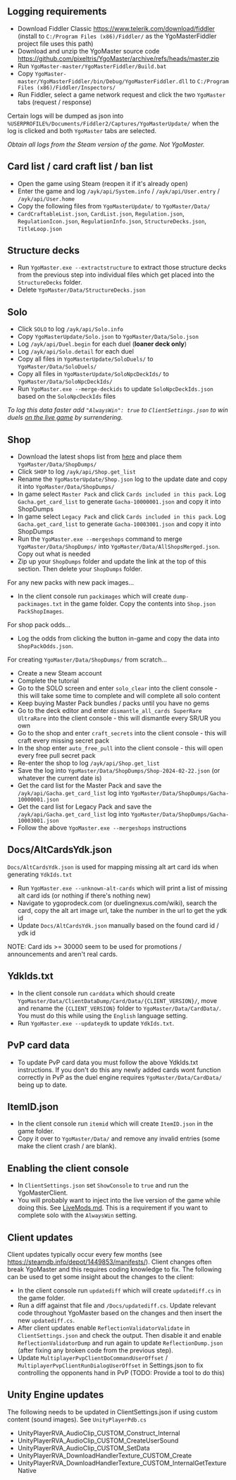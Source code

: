 ## Logging requirements

- Download Fiddler Classic https://www.telerik.com/download/fiddler (install to `C:/Program Files (x86)/Fiddler/` as the YgoMasterFiddler project file uses this path)
- Download and unzip the YgoMaster source code https://github.com/pixeltris/YgoMaster/archive/refs/heads/master.zip
- Run `YgoMaster-master/YgoMasterFiddler/Build.bat`
- Copy `YgoMaster-master/YgoMasterFiddler/bin/Debug/YgoMasterFiddler.dll` to `C:/Program Files (x86)/Fiddler/Inspectors/`
- Run Fiddler, select a game network request and click the two `YgoMaster` tabs (request / response)

Certain logs will be dumped as json into `%USERPROFILE%/Documents/Fiddler2/Captures/YgoMasterUpdate/` when the log is clicked and both `YgoMaster` tabs are selected.

*Obtain all logs from the Steam version of the game. Not YgoMaster.*

## Card list / card craft list / ban list

- Open the game using Steam (reopen it if it's already open)
- Enter the game and log `/ayk/api/System.info` / `/ayk/api/User.entry` / `/ayk/api/User.home`
- Copy the following files from `YgoMasterUpdate/` to `YgoMaster/Data/`
- `CardCraftableList.json`, `CardList.json`, `Regulation.json`, `RegulationIcon.json`, `RegulationInfo.json`, `StructureDecks.json`, `TitleLoop.json`

## Structure decks

- Run `YgoMaster.exe --extractstructure` to extract those structure decks from the previous step into individual files which get placed into the `StructureDecks` folder.
- Delete `YgoMaster/Data/StructureDecks.json`

## Solo

- Click `SOLO` to log `/ayk/api/Solo.info`
- Copy `YgoMasterUpdate/Solo.json` to `YgoMaster/Data/Solo.json`
- Log `/ayk/api/Duel.begin` for each duel (**loaner deck only**)
- Log `/ayk/api/Solo.detail` for each duel
- Copy all files in `YgoMasterUpdate/SoloDuels/` to `YgoMaster/Data/SoloDuels/`
- Copy all files in `YgoMasterUpdate/SoloNpcDeckIds/` to `YgoMaster/Data/SoloNpcDeckIds/`
- Run `YgoMaster.exe --merge-deckids` to update `SoloNpcDeckIds.json` based on the `SoloNpcDeckIds` files

*To log this data faster add `"AlwaysWin": true` to `ClientSettings.json` to win duels [on the live game](LiveMods.md) by surrendering.*

## Shop

- Download the latest shops list from [here](https://github.com/pixeltris/YgoMaster/issues/129) and place them `YgoMaster/Data/ShopDumps/`
- Click `SHOP` to log `/ayk/api/Shop.get_list`
- Rename the `YgoMasterUpdate/Shop.json` log to the update date and copy it into `YgoMaster/Data/ShopDumps/`
- In game select `Master Pack` and click `Cards included in this pack`. Log `Gacha.get_card_list` to generate `Gacha-10000001.json` and copy it into ShopDumps
- In game select `Legacy Pack` and click `Cards included in this pack`. Log `Gacha.get_card_list` to generate `Gacha-10003001.json` and copy it into ShopDumps
- Run the `YgoMaster.exe --mergeshops` command to merge `YgoMaster/Data/ShopDumps/` into `YgoMaster/Data/AllShopsMerged.json`. Copy out what is needed
- Zip up your `ShopDumps` folder and update the link at the top of this section. Then delete your `ShopDumps` folder.

For any new packs with new pack images...

- In the client console run `packimages` which will create `dump-packimages.txt` in the game folder. Copy the contents into `Shop.json` `PackShopImages`.

For shop pack odds...

- Log the odds from clicking the button in-game and copy the data into `ShopPackOdds.json`.

For creating `YgoMaster/Data/ShopDumps/` from scratch...

- Create a new Steam account
- Complete the tutorial
- Go to the SOLO screen and enter `solo_clear` into the client console - this will take some time to complete and will complete all solo content
- Keep buying Master Pack bundles / packs until you have no gems
- Go to the deck editor and enter `dismantle_all_cards SuperRare UltraRare` into the client console - this will dismantle every SR/UR you own
- Go to the shop and enter `craft_secrets` into the client console - this will craft every missing secret pack
- In the shop enter `auto_free_pull` into the client console - this will open every free pull secret pack
- Re-enter the shop to log `/ayk/api/Shop.get_list`
- Save the log into `YgoMaster/Data/ShopDumps/Shop-2024-02-22.json` (or whatever the current date is)
- Get the card list for the Master Pack and save the `/ayk/api/Gacha.get_card_list` log into `YgoMaster/Data/ShopDumps/Gacha-10000001.json`
- Get the card list for Legacy Pack and save the `/ayk/api/Gacha.get_card_list` log into `YgoMaster/Data/ShopDumps/Gacha-10003001.json`
- Follow the above `YgoMaster.exe --mergeshops` instructions

## Docs/AltCardsYdk.json

`Docs/AltCardsYdk.json` is used for mapping missing alt art card ids when generating `YdkIds.txt`

- Run `YgoMaster.exe --unknown-alt-cards` which will print a list of missing alt card ids (or nothing if there's nothing new)
- Navigate to ygoprodeck.com (or duelingnexus.com/wiki), search the card, copy the alt art image url, take the number in the url to get the ydk id
- Update `Docs/AltCardsYdk.json` manually based on the found card id / ydk id

NOTE: Card ids >= 30000 seem to be used for promotions / announcements and aren't real cards.

## YdkIds.txt

- In the client console run `carddata` which should create `YgoMaster/Data/ClientDataDump/Card/Data/{CLIENT_VERSION}/`, move and rename the `{CLIENT_VERSION}` folder to `YgoMaster/Data/CardData/`. You must do this while using the `English` language setting.
- Run `YgoMaster.exe --updateydk` to update `YdkIds.txt`.

## PvP card data

- To update PvP card data you must follow the above YdkIds.txt instructions. If you don't do this any newly added cards wont function correctly in PvP as the duel engine requires `YgoMaster/Data/CardData/` being up to date.

## ItemID.json

- In the client console run `itemid` which will create `ItemID.json` in the game folder.
- Copy it over to `YgoMaster/Data/` and remove any invalid entries (some make the client crash / are blank).

## Enabling the client console

- In `ClientSettings.json` set `ShowConsole` to `true` and run the YgoMasterClient.
- You will probably want to inject into the live version of the game while doing this. See [LiveMods.md](LiveMods.md). This is a requirement if you want to complete solo with the `AlwaysWin` setting.

## Client updates

Client updates typically occur every few months (see https://steamdb.info/depot/1449853/manifests/). Client changes often break YgoMaster and this requires coding knowledge to fix. The following can be used to get some insight about the changes to the client:

- In the client console run `updatediff` which will create `updatediff.cs` in the game folder.
- Run a diff against that file and `/Docs/updatediff.cs`. Update relevant code throughout YgoMaster based on the changes and then insert the new `updatediff.cs`.
- After client updates enable `ReflectionValidatorValidate` in `ClientSettings.json` and check the output. Then disable it and enable `ReflectionValidatorDump` and run again to update `ReflectionDump.json` (after fixing any broken code from the previous step).
- Update `MultiplayerPvpClientDoCommandUserOffset` / `MultiplayerPvpClientRunDialogUserOffset` in Settings.json to fix controlling the opponents hand in PvP (TODO: Provide a tool to do this)

## Unity Engine updates

The following needs to be updated in ClientSettings.json if using custom content (sound images). See `UnityPlayerPdb.cs`

- UnityPlayerRVA_AudioClip_CUSTOM_Construct_Internal
- UnityPlayerRVA_AudioClip_CUSTOM_CreateUserSound
- UnityPlayerRVA_AudioClip_CUSTOM_SetData
- UnityPlayerRVA_DownloadHandlerTexture_CUSTOM_Create
- UnityPlayerRVA_DownloadHandlerTexture_CUSTOM_InternalGetTextureNative